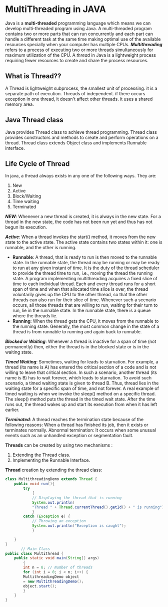 # MultiThreading in JAVA

**J**ava is a **multi-threaded** programming language which means we can develop multi-threaded program using Java. A multi-threaded program contains two or more parts that can run concurrently and each part can handle a different task at the same time making optimal use of the available resources specially when your computer has multiple CPUs.
**_Multithreading_** refers to a process of executing two or more threads simultaneously for maximum utilization of the CPU. A _thread_ in Java is a lightweight process requiring fewer resources to create and share the process resources.

## What is Thread??

A Thread is lightweight subprocess, the smallest unit of processing. it is a separate path of execution.
Threads of independent. if there occurs exception in one thread, it doesn't affect other threads. it uses a shared memory area.

## Java Thread class

Java provides Thread class to achieve thread programming. Thread class provides constructors
and methods to create and perform operations on a thread. Thread class extends Object class
and implements Runnable interface.

## Life Cycle of Thread

In java, a thread always exists in any one of the following ways. They are:

1. New
2. Active
3. Block/Waiting
4. Time waiting
5. Terminated

**_NEW_**:
Whenever a new thread is created, it is always in the new state. For a thread in the new state, the code has not been run yet and thus has not begun its execution.

**_Active_**: When a thread invokes the start() method, it moves from the new state to the active state. The active state contains two states within it: one is runnable, and the other is running.

- **Runnable**: A thread, that is ready to run is then moved to the runnable state. In the runnable state, the thread may be running or may be ready to run at any given instant of time. It is the duty of the thread scheduler to provide the thread time to run, i.e., moving the thread the running state.
  A program implementing multithreading acquires a fixed slice of time to each individual thread. Each and every thread runs for a short span of time and when that allocated time slice is over, the thread voluntarily gives up the CPU to the other thread, so that the other threads can also run for their slice of time. Whenever such a scenario occurs, all those threads that are willing to run, waiting for their turn to run, lie in the runnable state. In the runnable state, there is a queue where the threads lie.
- **Running**: When the thread gets the CPU, it moves from the runnable to the running state. Generally, the most common change in the state of a thread is from runnable to running and again back to runnable.

**_Blocked or Waiting_**: Whenever a thread is inactive for a span of time (not permanently) then, either the thread is in the blocked state or is in the waiting state.

**_Timed Waiting_**: Sometimes, waiting for leads to starvation. For example, a thread (its name is A) has entered the critical section of a code and is not willing to leave that critical section. In such a scenario, another thread (its name is B) has to wait forever, which leads to starvation. To avoid such scenario, a timed waiting state is given to thread B. Thus, thread lies in the waiting state for a specific span of time, and not forever. A real example of timed waiting is when we invoke the sleep() method on a specific thread. The sleep() method puts the thread in the timed wait state. After the time runs out, the thread wakes up and start its execution from when it has left earlier.

**_Terminated_**: A thread reaches the termination state because of the following reasons:
When a thread has finished its job, then it exists or terminates normally.
Abnormal termination: It occurs when some unusual events such as an unhandled exception or segmentation fault.

**Threads** can be created by using two mechanisms :

1. Extending the Thread class.
2. Implementing the Runnable Interface.

**Thread** creation by extending the thread class:

```java
class MultithreadingDemo extends Thread {
    public void run(){
        try
            {
            // Displaying the thread that is running
            System.out.println(
            "Thread " + Thread.currentThread().getId() + " is running");
            }
        catch (Exception e) {
            // Throwing an exception
            System.out.println("Exception is caught");
            }

    }
}
       // Main Class
public class Multithread {
    public static void main(String[] args)
        {
        int n = 8; // Number of threads
        for (int i = 0; i < n; i++) {
        MultithreadingDemo object
        = new MultithreadingDemo();
        object.start();
        }
    }
}

```
